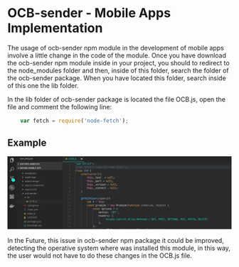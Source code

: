 # OCB-sender - Mobile Apps Implementation

The usage  of ocb-sender npm module in the development of mobile apps involve a little change in the code of the module. Once you have download the ocb-sender npm module inside in your project, you should to redirect to the node_modules folder and then, inside of this folder, search the folder of the ocb-sender package. When you have located this folder, search inside of this one the lib folder. 

In the lib folder of ocb-sender package is located the file OCB.js, open the file and comment the following line:

```js
    var fetch = require('node-fetch');
```

## Example

![OCB-sender usage in Mobile Apps](../../images/ocb-senderUsageMA.png)

In the Future, this issue in ocb-sender npm package it could be improved, detecting the operative system where was installed this module, in this way, the user would not have to do these changes in the OCB.js file.










